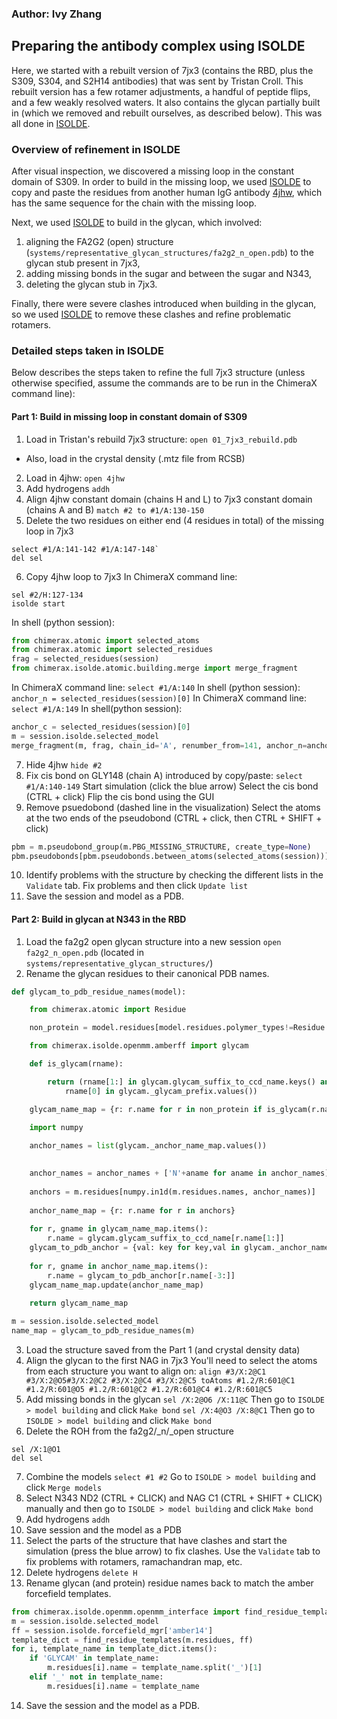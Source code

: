 ### Author: Ivy Zhang

## Preparing the antibody complex using ISOLDE

Here, we started with a rebuilt version of 7jx3 (contains the RBD, plus the S309, S304, and S2H14 antibodies) that was sent by Tristan Croll. This rebuilt version has a few rotamer adjustments, a handful of peptide flips, and a few weakly resolved waters. It also contains the glycan partially built in (which we removed and rebuilt ourselves, as described below). This was all done in [ISOLDE](https://isolde.cimr.cam.ac.uk/).

### Overview of refinement in ISOLDE

After visual inspection, we discovered a missing loop in the constant domain of S309. In order to build in the missing loop, we used [ISOLDE](https://isolde.cimr.cam.ac.uk/) to copy and paste the residues from another human IgG antibody [4jhw](https://www.rcsb.org/structure/4jhw), which has the same sequence for the chain with the missing loop.

Next, we used  [ISOLDE](https://isolde.cimr.cam.ac.uk/) to build in the glycan, which involved:
1) aligning the FA2G2 (open) structure (`systems/representative_glycan_structures/fa2g2_n_open.pdb`) to the glycan stub present in 7jx3, 
2) adding missing bonds in the sugar and between the sugar and N343, 
3) deleting the glycan stub in 7jx3.

Finally, there were severe clashes introduced when building in the glycan, so we used [ISOLDE](https://isolde.cimr.cam.ac.uk/) to remove these clashes and refine problematic rotamers.

### Detailed steps taken in ISOLDE

Below describes the steps taken to refine the full 7jx3 structure (unless otherwise specified, assume the commands are to be run in the ChimeraX command line):

#### Part 1: Build in missing loop in constant domain of S309
1. Load in Tristan's rebuild 7jx3 structure:
`open 01_7jx3_rebuild.pdb`
- Also, load in the crystal density (.mtz file from RCSB)
2. Load in 4jhw:
`open 4jhw`
3. Add hydrogens
`addh`
4. Align 4jhw constant domain (chains H and L) to 7jx3 constant domain (chains A and B)
`match #2 to #1/A:130-150`
5. Delete the two residues on either end (4 residues in total) of the missing loop in 7jx3
```
select #1/A:141-142 #1/A:147-148`
del sel
```
6. Copy 4jhw loop to 7jx3
In ChimeraX command line:
```
sel #2/H:127-134
isolde start
```
In shell (python session):
```python
from chimerax.atomic import selected_atoms
from chimerax.atomic import selected_residues
frag = selected_residues(session)
from chimerax.isolde.atomic.building.merge import merge_fragment
```
In ChimeraX command line:
`select #1/A:140`
In shell (python session):
`anchor_n = selected_residues(session)[0]`
In ChimeraX command line:
`select #1/A:149`
In shell(python session):
```python
anchor_c = selected_residues(session)[0]
m = session.isolde.selected_model
merge_fragment(m, frag, chain_id='A', renumber_from=141, anchor_n=anchor_n, anchor_c=anchor_c, transform=frag.unique_structures[0].position)
```
7. Hide 4jhw
`hide #2`
8. Fix cis bond on GLY148 (chain A) introduced by copy/paste:
`select #1/A:140-149`
Start simulation (click the blue arrow)
Select the cis bond (CTRL + click)
Flip the cis bond using the GUI
9. Remove psuedobond (dashed line in the visualization)
Select the atoms at the two ends of the pseudobond (CTRL + click, then CTRL + SHIFT + click)
```python
pbm = m.pseudobond_group(m.PBG_MISSING_STRUCTURE, create_type=None)
pbm.pseudobonds[pbm.pseudobonds.between_atoms(selected_atoms(session))].delete()
```
10. Identify problems with the structure by checking the different lists in the `Validate` tab. Fix problems and then click `Update list`
11. Save the session and model as a PDB.

#### Part 2: Build in glycan at N343 in the RBD
1. Load the fa2g2 open glycan structure into a new session
`open fa2g2_n_open.pdb` (located in `systems/representative_glycan_structures/`)
2. Rename the glycan residues to their canonical PDB names.
```python
def glycam_to_pdb_residue_names(model):

    from chimerax.atomic import Residue

    non_protein = model.residues[model.residues.polymer_types!=Residue.PT_AMINO]

    from chimerax.isolde.openmm.amberff import glycam

    def is_glycam(rname):

        return (rname[1:] in glycam.glycam_suffix_to_ccd_name.keys() and
            rname[0] in glycam._glycam_prefix.values())

    glycam_name_map = {r: r.name for r in non_protein if is_glycam(r.name)}
    
    import numpy

    anchor_names = list(glycam._anchor_name_map.values())

    
    anchor_names = anchor_names + ['N'+aname for aname in anchor_names] + ['C'+aname for aname in anchor_names]
    
    anchors = m.residues[numpy.in1d(m.residues.names, anchor_names)]
    
    anchor_name_map = {r: r.name for r in anchors}
    
    for r, gname in glycam_name_map.items():
        r.name = glycam.glycam_suffix_to_ccd_name[r.name[1:]]
    glycam_to_pdb_anchor = {val: key for key,val in glycam._anchor_name_map.items()}
    
    for r, gname in anchor_name_map.items():
        r.name = glycam_to_pdb_anchor[r.name[-3:]]
    glycam_name_map.update(anchor_name_map)
    
    return glycam_name_map

m = session.isolde.selected_model
name_map = glycam_to_pdb_residue_names(m)

```
3. Load the structure saved from the Part 1 (and crystal density data)
4. Align the glycan to the first NAG in 7jx3
You'll need to select the atoms from each structure you want to align on:
`align #3/X:2@C1 #3/X:2@O5#3/X:2@C2 #3/X:2@C4 #3/X:2@C5 toAtoms #1.2/R:601@C1 #1.2/R:601@O5 #1.2/R:601@C2 #1.2/R:601@C4 #1.2/R:601@C5`
5. Add missing bonds in the glycan
`sel /X:2@O6 /X:11@C`
Then go to `ISOLDE > model building` and click `Make bond`
`sel /X:4@O3 /X:8@C1`
Then go to `ISOLDE > model building` and click `Make bond`
6. Delete the ROH from the fa2g2/_n/_open structure
```
sel /X:1@O1
del sel
```
7. Combine the models
`select #1 #2`
Go to `ISOLDE > model building` and click `Merge models`
8. Select N343 ND2 (CTRL + CLICK) and NAG C1 (CTRL + SHIFT + CLICK) manually and then go to `ISOLDE > model building` and click `Make bond`
9. Add hydrogens
`addh`
10. Save session and the model as a PDB
11. Select the parts of the structure that have clashes and start the simulation (press the blue arrow) to fix clashes. Use the `Validate` tab to fix problems with rotamers, ramachandran map, etc.
12. Delete hydrogens
`delete H`
13. Rename glycan (and protein) residue names back to match the amber forcefield templates.
```python
from chimerax.isolde.openmm.openmm_interface import find_residue_templates
m = session.isolde.selected_model
ff = session.isolde.forcefield_mgr['amber14']
template_dict = find_residue_templates(m.residues, ff)
for i, template_name in template_dict.items():
    if 'GLYCAM' in template_name:
        m.residues[i].name = template_name.split('_')[1]
    elif '_' not in template_name:
        m.residues[i].name = template_name
```
14. Save the session and the model as a PDB.
